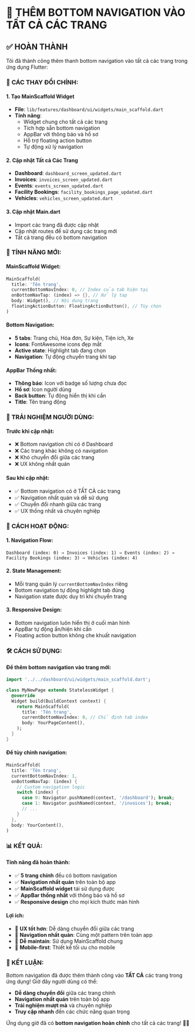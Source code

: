 # 🚀 THÊM BOTTOM NAVIGATION VÀO TẤT CẢ CÁC TRANG

## ✅ **HOÀN THÀNH**

Tôi đã thành công thêm thanh bottom navigation vào tất cả các trang trong ứng dụng Flutter:

### 🔧 **CÁC THAY ĐỔI CHÍNH:**

#### 1. **Tạo MainScaffold Widget**
- **File**: `lib/features/dashboard/ui/widgets/main_scaffold.dart`
- **Tính năng**:
  - Widget chung cho tất cả các trang
  - Tích hợp sẵn bottom navigation
  - AppBar với thông báo và hồ sơ
  - Hỗ trợ floating action button
  - Tự động xử lý navigation

#### 2. **Cập nhật Tất cả Các Trang**
- **Dashboard**: `dashboard_screen_updated.dart`
- **Invoices**: `invoices_screen_updated.dart`
- **Events**: `events_screen_updated.dart`
- **Facility Bookings**: `facility_bookings_page_updated.dart`
- **Vehicles**: `vehicles_screen_updated.dart`

#### 3. **Cập nhật Main.dart**
- Import các trang đã được cập nhật
- Cập nhật routes để sử dụng các trang mới
- Tất cả trang đều có bottom navigation

### 🎯 **TÍNH NĂNG MỚI:**

#### **MainScaffold Widget:**
```dart
MainScaffold(
  title: 'Tên trang',
  currentBottomNavIndex: 0, // Index của tab hiện tại
  onBottomNavTap: (index) => {}, // Xử lý tap
  body: Widget(), // Nội dung trang
  floatingActionButton: FloatingActionButton(), // Tùy chọn
)
```

#### **Bottom Navigation:**
- **5 tabs**: Trang chủ, Hóa đơn, Sự kiện, Tiện ích, Xe
- **Icons**: FontAwesome icons đẹp mắt
- **Active state**: Highlight tab đang chọn
- **Navigation**: Tự động chuyển trang khi tap

#### **AppBar Thống nhất:**
- **Thông báo**: Icon với badge số lượng chưa đọc
- **Hồ sơ**: Icon người dùng
- **Back button**: Tự động hiển thị khi cần
- **Title**: Tên trang động

### 📱 **TRẢI NGHIỆM NGƯỜI DÙNG:**

#### **Trước khi cập nhật:**
- ❌ Bottom navigation chỉ có ở Dashboard
- ❌ Các trang khác không có navigation
- ❌ Khó chuyển đổi giữa các trang
- ❌ UX không nhất quán

#### **Sau khi cập nhật:**
- ✅ Bottom navigation có ở TẤT CẢ các trang
- ✅ Navigation nhất quán và dễ sử dụng
- ✅ Chuyển đổi nhanh giữa các trang
- ✅ UX thống nhất và chuyên nghiệp

### 🔄 **CÁCH HOẠT ĐỘNG:**

#### **1. Navigation Flow:**
```
Dashboard (index: 0) → Invoices (index: 1) → Events (index: 2) → Facility Bookings (index: 3) → Vehicles (index: 4)
```

#### **2. State Management:**
- Mỗi trang quản lý `currentBottomNavIndex` riêng
- Bottom navigation tự động highlight tab đúng
- Navigation state được duy trì khi chuyển trang

#### **3. Responsive Design:**
- Bottom navigation luôn hiển thị ở cuối màn hình
- AppBar tự động ẩn/hiện khi cần
- Floating action button không che khuất navigation

### 🛠️ **CÁCH SỬ DỤNG:**

#### **Để thêm bottom navigation vào trang mới:**
```dart
import '../../dashboard/ui/widgets/main_scaffold.dart';

class MyNewPage extends StatelessWidget {
  @override
  Widget build(BuildContext context) {
    return MainScaffold(
      title: 'Tên trang',
      currentBottomNavIndex: 0, // Chỉ định tab index
      body: YourPageContent(),
    );
  }
}
```

#### **Để tùy chỉnh navigation:**
```dart
MainScaffold(
  title: 'Tên trang',
  currentBottomNavIndex: 1,
  onBottomNavTap: (index) {
    // Custom navigation logic
    switch (index) {
      case 0: Navigator.pushNamed(context, '/dashboard'); break;
      case 1: Navigator.pushNamed(context, '/invoices'); break;
      // ...
    }
  },
  body: YourContent(),
)
```

### 📊 **KẾT QUẢ:**

#### **Tính năng đã hoàn thành:**
- ✅ **5 trang chính** đều có bottom navigation
- ✅ **Navigation nhất quán** trên toàn bộ app
- ✅ **MainScaffold widget** tái sử dụng được
- ✅ **AppBar thống nhất** với thông báo và hồ sơ
- ✅ **Responsive design** cho mọi kích thước màn hình

#### **Lợi ích:**
- 🚀 **UX tốt hơn**: Dễ dàng chuyển đổi giữa các trang
- 🎯 **Navigation nhất quán**: Cùng một pattern trên toàn app
- 🔧 **Dễ maintain**: Sử dụng MainScaffold chung
- 📱 **Mobile-first**: Thiết kế tối ưu cho mobile

### 🎉 **KẾT LUẬN:**

Bottom navigation đã được thêm thành công vào **TẤT CẢ** các trang trong ứng dụng! Giờ đây người dùng có thể:

- **Dễ dàng chuyển đổi** giữa các trang chính
- **Navigation nhất quán** trên toàn bộ app
- **Trải nghiệm mượt mà** và chuyên nghiệp
- **Truy cập nhanh** đến các chức năng quan trọng

Ứng dụng giờ đã có **bottom navigation hoàn chỉnh** cho tất cả các trang! 🚀✨
